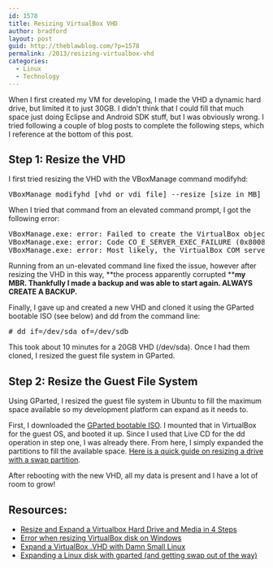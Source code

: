 ```yaml
---
id: 1578
title: Resizing VirtualBox VHD
author: bradford
layout: post
guid: http://theblawblog.com/?p=1578
permalink: /2013/resizing-virtualbox-vhd
categories:
  - Linux
  - Technology
---
```

When I first created my VM for developing, I made the VHD a dynamic hard drive, but limited it to just 30GB. I didn&#8217;t think that I could fill that much space just doing Eclipse and Android SDK stuff, but I was obviously wrong. I tried following a couple of blog posts to complete the following steps, which I reference at the bottom of this post.<!--more-->

## Step 1: Resize the VHD

I first tried resizing the VHD with the VBoxManage command modifyhd:

<pre class="brush: bash; title: ; notranslate" title="">VBoxManage modifyhd [vhd or vdi file] --resize [size in MB]</pre>

When I tried that command from an elevated command prompt, I got the following error:

<pre class="brush: bash; title: ; notranslate" title="">VBoxManage.exe: error: Failed to create the VirtualBox object!
VBoxManage.exe: error: Code CO_E_SERVER_EXEC_FAILURE (0x80080005) - Server execution failed (extended info not available)
VBoxManage.exe: error: Most likely, the VirtualBox COM server is not running or failed to start.</pre>

Running from an un-elevated command line fixed the issue, however after resizing the VHD in this way, **the process apparently corrupted ****my MBR. Thankfully I made a backup and was able to start again. ALWAYS CREATE A BACKUP.**

Finally, I gave up and created a new VHD and cloned it using the GParted bootable ISO (see below) and dd from the command line:

<pre class="brush: bash; title: ; notranslate" title=""># dd if=/dev/sda of=/dev/sdb</pre>

This took about 10 minutes for a 20GB VHD (/dev/sda). Once I had them cloned, I resized the guest file system in GParted.

## Step 2: Resize the Guest File System

Using GParted, I resized the guest file system in Ubuntu to fill the maximum space available so my development platform can expand as it needs to.

First, I downloaded the <a href="http://gparted.sourceforge.net/download.php" target="_blank">GParted bootable ISO</a>. I mounted that in VirtualBox for the guest OS, and booted it up. Since I used that Live CD for the dd operation in step one, I was already there. From here, I simply expanded the partitions to fill the available space. <a href="http://blog.mwpreston.net/2012/06/22/expanding-a-linux-disk-with-gparted-and-getting-swap-out-of-the-way/" target="_blank">Here is a quick guide on resizing a drive with a swap partition</a>.

After rebooting with the new VHD, all my data is present and I have a lot of room to grow!

## Resources:

  * <a href="http://justintung.com/2011/01/06/resize-and-expand-a-virtualbox-hard-drive-and-media-made-easy/" target="_blank"><span style="line-height: 15px;">Resize and Expand a Virtualbox Hard Drive and Media in 4 Steps</span></a>
  * <a href="http://cjhaas.com/blog/2012/11/27/error-when-resizing-virtualbox-disk-on-windows/" target="_blank">Error when resizing VirtualBox disk on Windows</a>
  * <a href="http://www.jim-doyle.com/?p=2012" target="_blank">Expand a VirtualBox .VHD with Damn Small Linux</a>
  * <a href="http://blog.mwpreston.net/2012/06/22/expanding-a-linux-disk-with-gparted-and-getting-swap-out-of-the-way/" target="_blank">Expanding a Linux disk with gparted (and getting swap out of the way)</a>